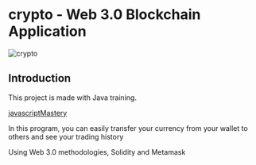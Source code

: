 # crypto - Web 3.0 Blockchain Application

![crypto](https://i.ibb.co/DVF4tNW/image.png)

## Introduction

This project is made with Java training.

[javascriptMastery](https://www.youtube.com/watch?v=Wn_Kb3MR_cU)

In this program, you can easily transfer your currency from your wallet to others and see your trading history

Using Web 3.0 methodologies, Solidity and Metamask


